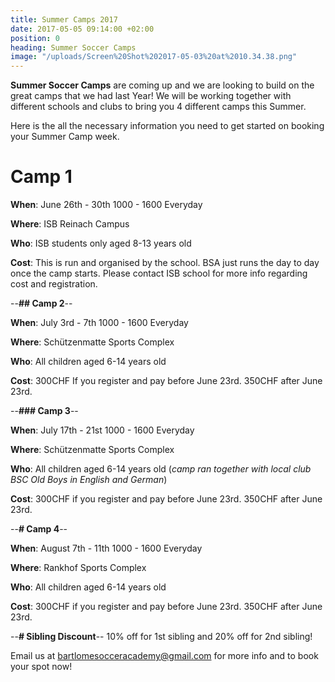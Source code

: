 ```yaml
---
title: Summer Camps 2017
date: 2017-05-05 09:14:00 +02:00
position: 0
heading: Summer Soccer Camps
image: "/uploads/Screen%20Shot%202017-05-03%20at%2010.34.38.png"
---
```


**Summer Soccer Camps** are coming up and we are looking to build on the great camps that we had last Year! We will be working together with different schools and clubs to bring you 4 different camps this Summer.

Here is the all the necessary information you need to get started on booking your Summer Camp week.

# Camp 1

**When**: June 26th - 30th 1000 - 1600 Everyday

**Where**: ISB Reinach Campus

**Who**: ISB students only aged 8-13 years old

**Cost**: This is run and organised by the school. BSA just runs the day to day once the camp starts. Please contact ISB school for more info regarding cost and registration.

--**## Camp 2**--

**When**: July 3rd - 7th 1000 - 1600 Everyday

**Where**: Schützenmatte Sports Complex

**Who**: All children aged 6-14 years old

**Cost**: 300CHF If you register and pay before June 23rd. 350CHF after June 23rd.

--**### Camp 3**--

**When**: July 17th - 21st 1000 - 1600 Everyday

**Where**: Schützenmatte Sports Complex

**Who**: All children aged 6-14 years old (*camp ran together with local club BSC Old Boys in English and German*)

**Cost**: 300CHF if you register and pay before June 23rd. 350CHF after June 23rd.

--**# Camp 4**--

**When**: August 7th - 11th 1000 - 1600 Everyday

**Where**: Rankhof Sports Complex

**Who**: All children aged 6-14 years old

**Cost**: 300CHF if you register and pay before June 23rd. 350CHF after June 23rd.

--**# Sibling Discount**--
10% off for 1st sibling and 20% off for 2nd sibling!

Email us at bartlomesocceracademy@gmail.com for more info and to book your spot now!